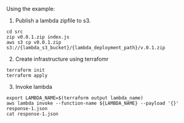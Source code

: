 Using the example:

1. Publish a lambda zipfile to s3.
```
cd src
zip v0.0.1.zip index.js
aws s3 cp v0.0.1.zip s3://{lambda_s3_bucket}/{lambda_deployment_path}/v.0.1.zip
```

2. Create infrastructure using terrafomr
```
terraform init
terraform apply
```

3. Invoke lambda
```
export LAMBDA_NAME=$(terraform output lambda_name)
aws lambda invoke --function-name ${LAMBDA_NAME} --payload '{}' response-1.json
cat response-1.json
```
